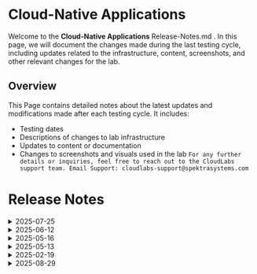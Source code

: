 # Cloud-Native Applications
Welcome to the **Cloud-Native Applications** Release-Notes.md . In this page, we will document the changes made during the last testing cycle, including updates related to the infrastructure, content, screenshots, and other relevant changes for the lab.
## Overview
This Page contains detailed notes about the latest updates and modifications made after each testing cycle. It includes:
- Testing dates
- Descriptions of changes to lab infrastructure
- Updates to content or documentation
- Changes to screenshots and visuals used in the lab
`For any further details or inquiries, feel free to reach out to the CloudLabs support team. Email Support: cloudlabs-support@spektrasystems.com`
# Release Notes
<details>
  <summary>2025-07-25</summary>
Internal testing and feedback incorporation are currently in progress. The release notes will be updated once this is complete.
</details>
<details>
  <summary>2025-06-12</summary>
### Release Date: 2025-05-16
- **Testing Date**: 2025-06-12
## Infrastructure Changes
NA
## Content Changes
- **Change**: Minor UI Changes and instructions updated.
## Screenshot Updates
- **Change**: Screenshots are udpated.
## Testing Notes
- **Testing Date**: 2025-06-12
- **Issues Found**: NA
- **Resolved Issues**: NA
---
</details>
<details>
  <summary>2025-05-16</summary>
### Release Date: 2025-05-16
- **Testing Date**: 2025-05-16
## Infrastructure Changes
NA
## Content Changes
- **Change**: Minor UI Changes and instructions updated.
## Screenshot Updates
- **Change**: Screenshots are upto date.
## Testing Notes
- **Testing Date**: 2025-05-16
- **Issues Found**: NA
- **Resolved Issues**: NA
---
</details>
<details>
  <summary>2025-05-13</summary>
### Release Date: 2025-05-13
- **Testing Date**: 2025-05-13
## Infrastructure Changes
NA
## Content Changes
- **Change**: Minor UI Changes and instructions updated for English and Spanish language based on customer feedback.
## Screenshot Updates
- **Change**: Screenshots are upto date.
## Testing Notes
- **Testing Date**: 2025-05-13
- **Issues Found**: NA
- **Resolved Issues**: NA
---
</details>
<details>
  <summary>2025-02-19</summary>
### Release Date: 2025-02-17
- **Change**: Updated the lab guide for UI changes and updated YAML file to resolve the GitHub workflow issue in ex 5 task 2 step 25.
- **Testing Date**: 2025-02-19
## Infrastructure Changes
NA
## Content Changes
- **Change**: Updated the lab guide with the latest UI updates.
## Testing Notes
- **Testing Date**: 2025-02-19
- **Issues Found**: The most recent testing phase was completed. Faced an issue in ex 5 task 2 step 25 website was not coming up.
- **Resolved Issues**: Updated the YAML to resolve the issue.

---
</details>

<details>
  <summary>2025-08-29</summary>

## Release Date: 2025-08-29

### Summary of Changes

Minor updates, including clearer UI screenshots and refined instructions for improved clarity and accuracy.   

### Infrastructure Changes

N/A

### Content Changes

N/A

### Screenshot Updates

- **Minor updates**: 

    - **Updated UI Screenshots**: Replaced screenshots to match the latest user interface.
    - **Instruction Refinements**:Added clear instructions.

### Testing Notes

- **Testing Date**: 2025-08-29

### Testing Scope 

 Conducted end-to-end architecture validation, cost estimation checks, and prerequisite verification.

---
</details>
